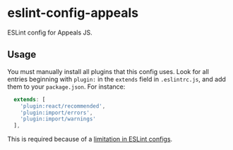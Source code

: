 # eslint-config-appeals
ESLint config for Appeals JS.

## Usage
You must manually install all plugins that this config uses. Look for all entries beginning with `plugin:` in the `extends` field in `.eslintrc.js`, and add them to your `package.json`. For instance:

```js
  extends: [
    'plugin:react/recommended',
    'plugin:import/errors',
    'plugin:import/warnings'
  ],
```

This is required because of a [limitation in ESLint configs](https://github.com/eslint/eslint/issues/3458).
